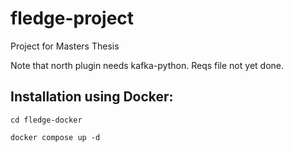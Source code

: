 # fledge-project
Project for Masters Thesis

Note that north plugin needs kafka-python.
Reqs file not yet done.

## Installation using Docker:

`cd fledge-docker`

`docker compose up -d`

